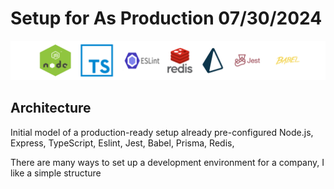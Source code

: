 # Setup for As Production 07/30/2024

![](capa.jpg)

## Architecture

Initial model of a production-ready setup already pre-configured Node.js, Express, TypeScript, Eslint, Jest, Babel, Prisma, Redis,

There are many ways to set up a development environment for a company, I like a simple structure
